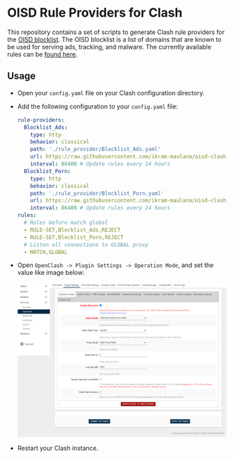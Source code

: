 # OISD Rule Providers for Clash

This repository contains a set of scripts to generate Clash rule providers for the [OISD blocklist](https://oisd.nl/). The OISD blocklist is a list of domains that are known to be used for serving ads, tracking, and malware. The currently available rules can be [found here](https://github.com/ikram-maulana/oisd-clash-rule/tree/main/rule_provider).

## Usage

- Open your `config.yaml` file on your Clash configuration directory.

- Add the following configuration to your `config.yaml` file:

  ```yaml
  rule-providers:
    Blocklist_Ads:
      type: http
      behavior: classical
      path: './rule_provider/Blocklist_Ads.yaml'
      url: https://raw.githubusercontent.com/ikram-maulana/oisd-clash-rule/main/rule_provider/Blocklist_Ads.yaml
      interval: 86400 # Update rules every 24 hours
    Blocklist_Porn:
      type: http
      behavior: classical
      path: './rule_provider/Blocklist_Porn.yaml'
      url: https://raw.githubusercontent.com/ikram-maulana/oisd-clash-rule/main/rule_provider/Blocklist_Porn.yaml
      interval: 86400 # Update rules every 24 hours
  rules:
    # Rules before match global
    - RULE-SET,Blocklist_Ads,REJECT
    - RULE-SET,Blocklist_Porn,REJECT
    # Listen all connections to GLOBAL proxy
    - MATCH,GLOBAL
  ```

- Open `OpenClash -> Plugin Settings -> Operation Mode`, and set the value like image below:

  ![OpenClash Settings](assets/image/openclash-setting.png)

- Restart your Clash instance.
